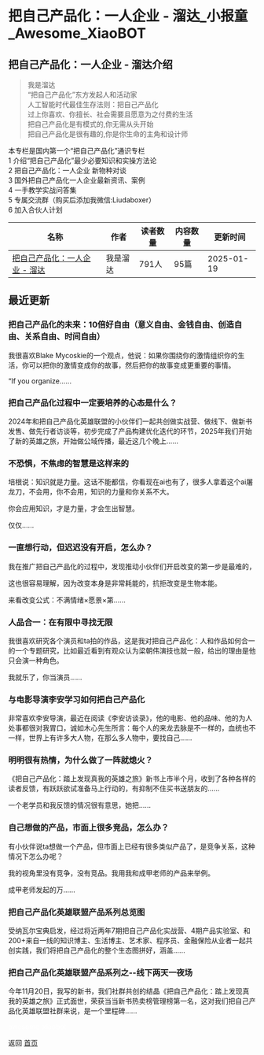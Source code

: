 # 把自己产品化：一人企业 - 溜达_小报童_Awesome_XiaoBOT

## 把自己产品化：一人企业 - 溜达介绍
> 我是溜达    
“把自己产品化”东方发起人和活动家    
人工智能时代最佳生存法则：把自己产品化    
过上你喜欢、你擅长、社会需要且愿意为之付费的生活    
把自己产品化是有模式的,你无需从头开始    
把自己产品化是很有趣的,你是你生命的主角和设计师    
    
    
本专栏是国内第一个“把自己产品化”通识专栏    
1 介绍“把自己产品化”最少必要知识和实操方法论    
2 把自己产品化：一人企业 新物种对谈    
3 国外把自己产品化一人企业最新资讯、案例    
4 一手教学实战问答集    
5 专属交流群（购买后添加我微信:Liudaboxer）    
6 加入合伙人计划  
  


|名称|作者|读者数量|内容数量|更新时间|
|---|---|---|---|---|
|[把自己产品化：一人企业 - 溜达](https://xiaobot.net/p/Liudaboxer?refer=0b133df9-27dc-423b-8101-639049001c13)|我是溜达|791人|95篇|2025-01-19|

## 最近更新
### 把自己产品化的未来：10倍好自由（意义自由、金钱自由、创造自由、关系自由、时间自由）

我很喜欢Blake Mycoskie的一个观点，他说：如果你围绕你的激情组织你的生活，你可以把你的激情变成你的故事，然后把你的故事变成更重要的事情。

“If you organize......

### 把自己产品化过程中一定要培养的心态是什么？

2024年和把自己产品化英雄联盟的小伙伴们一起共创做实战营、做线下、做新书发售、做先行者访谈等，初步完成了产品构建优化迭代的环节，2025年我们开始了新的英雄之旅，开始做公域传播，最近这几个晚上......

### 不恐惧，不焦虑的智慧是这样来的

培根说：知识就是力量。这话不能都信，你看现在ai也有了，很多人拿着这个ai屠龙刀，不会用，你不会用，知识的力量和你关系不大。

你会应用知识，才是力量，才会生出智慧。

仅仅......

### 一直想行动，但迟迟没有开启，怎么办？

我在推广把自己产品化的过程中，发现推动小伙伴们开启改变的第一步是最难的，

这也很容易理解，因为改变本身是非常耗能的，抗拒改变是生物本能。

来看改变公式：不满情绪×愿景×第......

### 人品合一：在有限中寻找无限

我很喜欢研究各个演员和ta拍的作品，这是我对把自己产品化：人和作品如何合一的一个专题研究，比如最近看到有观众认为梁朝伟演技也就一般，给出的理由是他只会演一种角色。

我就乐了，你当演员......

### 与电影导演李安学习如何把自己产品化

非常喜欢李安导演，最近在阅读《李安访谈录》，他的电影、他的品味、他的为人处事都很对我胃口，诚如木心先生所言：每个人的来龙去脉是不一样的，血统也不一样，世界上有许多大人物，在那么多人物中，要找自己......

### 明明很有热情，为什么做了一阵就熄火？

《把自己产品化：踏上发现真我的英雄之旅》新书上市半个月，收到了各种各样的读者反馈，有跃跃欲试准备马上行动的，有抑制不住买书送朋友的......

一个老学员和我反馈的情况很有意思，她把......

### 自己想做的产品，市面上很多竞品，怎么办？

有小伙伴说ta想做一个产品，但市面上已经有很多类似产品了，是竞争关系，这种情况下怎么办呢？

我的视角里没有竞争，没有竞品。我用我和成甲老师的产品来举例。

成甲老师发起的万......

### 把自己产品化英雄联盟产品系列总览图

受纳瓦尔宝典启发，经过将近两年7期把自己产品化实战营、4期产品实验室、和200+来自一线的知识博主、生活博主、艺术家、程序员、金融保险从业者一起共创实践，我们将把自己产品化的整个生态图拼好，涵盖......

### 把自己产品化英雄联盟产品系列之--线下两天一夜场

今年11月20日，我写的新书，我们社群共创的结晶《把自己产品化：踏上发现真我的英雄之旅》正式面世，荣获当当新书热卖榜管理榜第一名，这对我们把自己产品化英雄联盟社群来说，是一个里程碑......


<a href="https://github.com/Reno9527/awesome-xiaobot" style="color: white; text-decoration: none;">awesome-xiaobot</a>

返回 [首页](../README.md)
